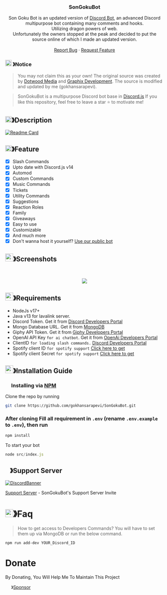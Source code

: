<p align="center">
  <a href="https://github.com/gokhansarapevi/SonGokuBot">
  </a>

  <h3 align="center">SonGokuBot</h3>

  <p align="center">
    Son Goku Bot is an updated version of <a href="https://github.com/CorwinDev/Discord-Bot">Discord Bot</a>, an advanced Discord multipurpose bot containing many comments and hooks.<br> Utilizing dragon powers of web.<br> Unfortunately the owners stopped at the peak and decided to put the source online of which I made an updated version.
    <br />
    <br />
    <a href="https://github.com/gokhansarapevi/SonGokuBot/issues">Report Bug</a>
    ·
    <a href="https://github.com/gokhansarapevi/SonGokuBot">Request Feature</a>
  </p>
</p>

<!-- NOTICE -->

### <img src="https://cdn.discordapp.com/emojis/1055803759831294013.png" width="20px" height="20px"> 》Notice 
> You may not claim this as your own! The original source was created by [Dotwood Media](https://github.com/DotwoodMedia) and [Graphix Development](https://github.com/GraphixDevelopment). The source is modified and updated by me (gokhansarapevi).

> SonGokuBot is a multipurpose Discord bot base in [Discord.js](https://github.com/Discordjs/discordjs)
If you like this repository, feel free to leave a star ⭐ to motivate me!

<!-- ABOUT THE PROJECT -->

## <img src="https://cdn.discordapp.com/emojis/859424401186095114.png" width="20px" height="20px">》Description 
[![Readme Card](https://github-readme-stats.vercel.app/api/pin/?username=gokhansarapevi&repo=SonGokuBot&theme=tokyonight)](https://github.com/gokhansarapevi/SonGokuBot)
## <img src="https://cdn.discordapp.com/emojis/852881450667081728.gif" width="20px" height="20px">》Feature
- [x] Slash Commands 
- [x] Upto date with Discord.js v14
- [x] Automod
- [x] Custom Commands
- [x] Music Commands
- [x] Tickets
- [x] Utility Commands
- [x] Suggestions 
- [x] Reaction Roles
- [x] Family
- [x] Giveaways 
- [x] Easy to use
- [x] Customizable
- [x] And much more
- [x] Don't wanna host it yourself? [Use our public bot](https://discord.com/api/oauth2/authorize?client_id=1203065035153219664&permissions=8&scope=bot)
## <img src="https://cdn.discordapp.com/emojis/1028680849195020308.png" width="25px" height="25px">》Screenshots
<br />
<p align="center">
  <a href="https://github.com/gokhansarapevi/SonGokuBot">
    <img src="https://cdn.discordapp.com/attachments/1203065884990644250/1206006035685449758/image.png?ex=65da6fa5&is=65c7faa5&hm=569f91b3486eebf76e4c4236f7cb347f845a0e96ceb63ff019295d1dbc69a265&">
  </a>
</p>

## <img src="https://cdn.discordapp.com/emojis/1009754836314628146.gif" width="25px" height="25px">》Requirements
- NodeJs v17+
- Java v13 for lavalink server.
- Discord Token. Get it from [Discord Developers Portal](https://discord.com/developers/applications)
- Mongo Database URL. Get it from [MongoDB](https://cloud.mongodb.com/)
- Giphy API Token. Get it from [Giphy Developers Portal](https://developers.giphy.com/)
- OpenAI API Key `for ai chatbot`. Get it from [OpenAi Developers Portal](https://beta.openai.com/account/api-keys)
- ClientID `for loading slash commands.` [Discord Developers Portal](https://discord.com/developers/applications)
- Spotify client ID `for spotify support` [Click here to get](https://developer.spotify.com/dashboard/login)
- Spotify client Secret `for spotify support` [Click here to get](https://developer.spotify.com/dashboard/login)

## <img src="https://cdn.discordapp.com/emojis/814216203466965052.png" width="25px" height="25px">》Installation Guide

### <img src="https://cdn.discordapp.com/emojis/1028680849195020308.png" width="15px" height="15px"> Installing via [NPM](https://www.npmjs.com/)
Clone the repo by running
```bash
git clone https://github.com/gokhansarapevi/SonGokuBot.git
```
### After cloning Fill all requirement in `.env` **(rename `.env.example` to `.env`)**, then run

```bash
npm install
```
To start your bot 

```js
node src/index.js
```

## <img src="https://cdn.discordapp.com/emojis/1036083490292244493.png" width="15px" height="15px">》Support Server
[![DiscordBanner](https://invidget.switchblade.xyz/J9Nz3Rp2tn)](https://discord.gg/J9Nz3Rp2tn)

[Support Server](https://discord.gg/J9Nz3Rp2tn) - SonGokuBot's Support Server Invite

# <img src="https://cdn.discordapp.com/emojis/1015745034076819516.png" width="25px" height="25px">》Faq
> How to get access to Developers Commands? You will have to set them up via MongoDB or run the below command.

```bash
npm run add-dev YOUR_Discord_ID
```
# Donate

 By Donating, You Will Help Me To Maintain This Project 

<img src="https://cdn.discordapp.com/emojis/809085860632985630.png" width="15px" height="15px"> 》[Sponsor](https://github.com/sponsors/SonGokuBot)

[version-shield]: https://img.shields.io/github/package-json/v/SonGokuBot/SonGokuBot?style=for-the-badge
[version-url]: https://github.com/brblacky/WaveMusic
[contributors-shield]: https://img.shields.io/github/contributors/SonGokuBot/SonGokuBot.svg?style=for-the-badge
[contributors-url]: https://github.com/gokhansarapevi/SonGokuBot/graphs/contributors
[forks-shield]: https://img.shields.io/github/forks/SonGokuBot/SonGokuBot.svg?style=for-the-badge
[forks-url]: https://github.com/gokhansarapevi/SonGokuBot/network/members
[stars-shield]: https://img.shields.io/github/stars/SonGokuBot/SonGokuBot.svg?style=for-the-badge
[stars-url]: https://github.com/gokhansarapevi/SonGokuBot/stargazers
[issues-shield]: https://img.shields.io/github/issues/SonGokuBot/SonGokuBot.svg?style=for-the-badge
[issues-url]: https://github.com/gokhansarapevi/SonGokuBot---SonGokuBot
[license-shield]: https://img.shields.io/github/license/SonGokuBot/SonGokuBot.svg?style=for-the-badge
[license-url]: https://github.com/gokhansarapevi/SonGokuBot/blob/master/LICENSE
